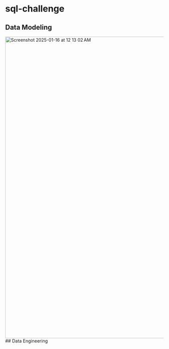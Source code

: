 # sql-challenge
## Data Modeling
<img width="961" alt="Screenshot 2025-01-16 at 12 13 02 AM" src="https://github.com/user-attachments/assets/82a62468-ab18-4f78-bf1c-3cf127edb8a6" />
## Data Engineering
